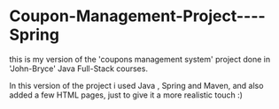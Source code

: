 # Coupon-Management-Project----Spring


this is my version of the 'coupons management system' project done in 'John-Bryce' Java Full-Stack courses.

In this version of the project i used Java , Spring and Maven,
and also added a few HTML pages, just to give it a more realistic touch :)
